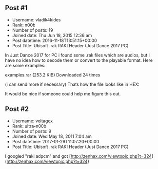## Post #1
- Username: vladik4kides
- Rank: n00b
- Number of posts: 19
- Joined date: Thu Jun 18, 2015 12:36 am
- Post datetime: 2016-11-18T13:51:15+00:00
- Post Title: Ubisoft .rak RAKI Header (Just Dance 2017 PC)

In Just Dance 2017 for PC i found some .rak files which are audios, but I have no idea how to decode them or convert to the playable format. Here are some examples:


 examples.rar
(253.2 KiB) Downloaded 24 times


(i can send more if necessary)
Thats how the file looks like in HEX:


It would be nice if someone could help me figure this out.
## Post #2
- Username: voltagex
- Rank: ultra-n00b
- Number of posts: 9
- Joined date: Wed May 18, 2011 7:04 am
- Post datetime: 2017-01-26T11:07:20+00:00
- Post Title: Ubisoft .rak RAKI Header (Just Dance 2017 PC)

I googled "raki adpcm" and got [http://zenhax.com/viewtopic.php?t=324](http://zenhax.com/viewtopic.php?t=324)

